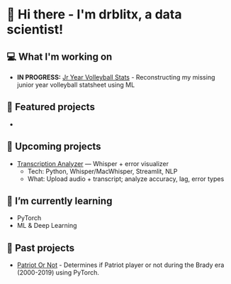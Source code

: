 # 👋 Hi there - I'm drblitx, a data scientist!
## 💻 What I'm working on
- **IN PROGRESS:** [Jr Year Volleyball Stats](https://github.com/drblitx/jr-yr-stats) - Reconstructing my missing junior year volleyball statsheet using ML

## 🔭 Featured projects
- 

## 🎯 Upcoming projects
- [Transcription Analyzer](https://github.com/drblitx/transcription-analyzer) — Whisper + error visualizer
    - Tech: Python, Whisper/MacWhisper, Streamlit, NLP  
    - What: Upload audio + transcript; analyze accuracy, lag, error types

## 🌱 I’m currently learning
- PyTorch
- ML & Deep Learning

## 💾 Past projects
- [Patriot Or Not](https://github.com/drblitx/patriot-or-not) - Determines if Patriot player or not during the Brady era (2000-2019) using PyTorch.

<!--
**drblitx/drblitx** is a ✨ _special_ ✨ repository because its `README.md` (this file) appears on your GitHub profile.

Here are some ideas to get you started:

- 🔭 I’m currently working on ...
- 🌱 I’m currently learning ...
- 👯 I’m looking to collaborate on ...
- 🤔 I’m looking for help with ...
- 💬 Ask me about ...
- 📫 How to reach me: ...
- 😄 Pronouns: ...
- ⚡ Fun fact: ...
-->
